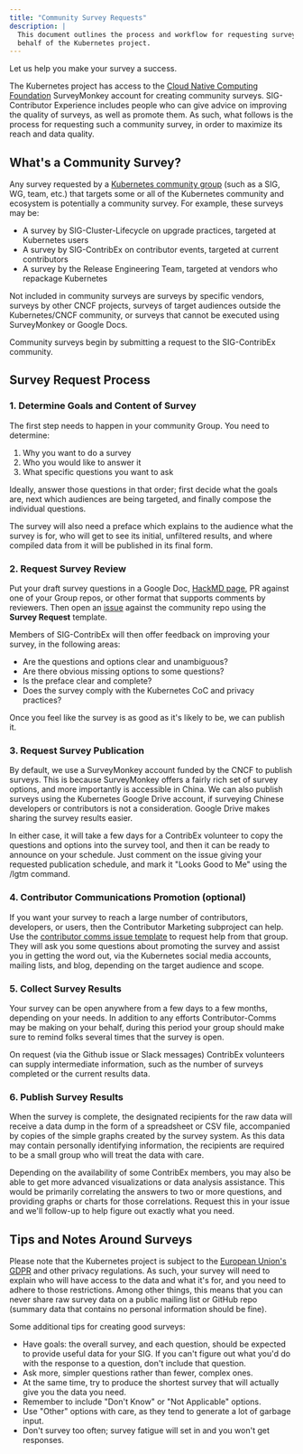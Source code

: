 ```yaml
---
title: "Community Survey Requests"
description: |
  This document outlines the process and workflow for requesting surveys on 
  behalf of the Kubernetes project.
---
```


Let us help you make your survey a success.

The Kubernetes project has access to the [Cloud Native Computing Foundation][]
SurveyMonkey account for creating community surveys. SIG-Contributor Experience
includes people who can give advice on improving the quality of surveys, as well
as promote them. As such, what follows is the process for requesting such a
community survey, in order to maximize its reach and data quality.

## What's a Community Survey?

Any survey requested by a [Kubernetes community group][] (such as a SIG, WG,
team, etc.) that targets some or all of the Kubernetes community and ecosystem
is potentially a community survey. For example, these surveys may be:

-   A survey by SIG-Cluster-Lifecycle on upgrade practices, targeted at
    Kubernetes users
-   A survey by SIG-ContribEx on contributor events, targeted at current
    contributors
-   A survey by the Release Engineering Team, targeted at vendors who repackage
    Kubernetes

Not included in community surveys are surveys by specific vendors, surveys by
other CNCF projects, surveys of target audiences outside the Kubernetes/CNCF
community, or surveys that cannot be executed using SurveyMonkey or Google Docs.

Community surveys begin by submitting a request to the SIG-ContribEx community.

## Survey Request Process

### 1. Determine Goals and Content of Survey

The first step needs to happen in your community Group. You need to determine:

1.  Why you want to do a survey
1.  Who you would like to answer it
1.  What specific questions you want to ask

Ideally, answer those questions in that order; first decide what the goals are,
next which audiences are being targeted, and finally compose the individual
questions.

The survey will also need a preface which explains to the audience what the
survey is for, who will get to see its initial, unfiltered results, and where
compiled data from it will be published in its final form.

### 2. Request Survey Review

Put your draft survey questions in a Google Doc, [HackMD page][], PR against one
of your Group repos, or other format that supports comments by reviewers. Then
open an [issue][] against the community repo using the **Survey Request**
template.

Members of SIG-ContribEx will then offer feedback on improving your survey, in
the following areas:

-   Are the questions and options clear and unambiguous?
-   Are there obvious missing options to some questions?
-   Is the preface clear and complete?
-   Does the survey comply with the Kubernetes CoC and privacy practices?

Once you feel like the survey is as good as it's likely to be, we can publish
it.

### 3. Request Survey Publication

By default, we use a SurveyMonkey account funded by the CNCF to publish surveys.
This is because SurveyMonkey offers a fairly rich set of survey options, and
more importantly is accessible in China. We can also publish surveys using the
Kubernetes Google Drive account, if surveying Chinese developers or contributors
is not a consideration. Google Drive makes sharing the survey results easier.

In either case, it will take a few days for a ContribEx volunteer to copy the
questions and options into the survey tool, and then it can be ready to announce
on your schedule. Just comment on the issue giving your requested publication
schedule, and mark it "Looks Good to Me" using the /lgtm command.

### 4. Contributor Communications Promotion (optional)

If you want your survey to reach a large number of contributors, developers, or
users, then the Contributor Marketing subproject can help. Use the 
[contributor comms issue template][] to request help from that group. They will
ask you some questions about promoting the survey and assist you in getting the
word out, via the Kubernetes social media accounts, mailing lists, and blog,
depending on the target audience and scope.

### 5. Collect Survey Results

Your survey can be open anywhere from a few days to a few months, depending on
your needs. In addition to any efforts Contributor-Comms may be making on your
behalf, during this period your group should make sure to remind folks several
times that the survey is open.

On request (via the Github issue or Slack messages) ContribEx volunteers can
supply intermediate information, such as the number of surveys completed or the
current results data.

### 6. Publish Survey Results

When the survey is complete, the designated recipients for the raw data will
receive a data dump in the form of a spreadsheet or CSV file, accompanied by
copies of the simple graphs created by the survey system. As this data may
contain personally identifying information, the recipients are required to be a
small group who will treat the data with care.

Depending on the availability of some ContribEx members, you may also be able to
get more advanced visualizations or data analysis assistance. This would be
primarily correlating the answers to two or more questions, and providing graphs
or charts for those correlations. Request this in your issue and we'll follow-up
to help figure out exactly what you need.

## Tips and Notes Around Surveys

Please note that the Kubernetes project is subject to the 
[European Union's GDPR][] and other privacy regulations. As such, your survey
will need to explain who will have access to the data and what it's for, and you
need to adhere to those restrictions. Among other things, this means that you
can never share raw survey data on a public mailing list or GitHub repo (summary
data that contains no personal information should be fine).

Some additional tips for creating good surveys:

-   Have goals: the overall survey, and each question, should be expected to
    provide useful data for your SIG. If you can't figure out what you'd do
    with the response to a question, don't include that question.
-   Ask more, simpler questions rather than fewer, complex ones.
-   At the same time, try to produce the shortest survey that will actually give
    you the data you need.
-   Remember to include "Don't Know" or "Not Applicable" options.
-   Use "Other" options with care, as they tend to generate a lot of garbage
    input.
-   Don't survey too often; survey fatigue will set in and you won't get
    responses.

  [Cloud Native Computing Foundation]: https://www.cncf.io/
  [Kubernetes community group]: /sig-list.md
  [HackMD page]: https://hackmd.io/?nav=overview
  [issue]: https://github.com/kubernetes/community/issues
  [contributor comms issue template]: https://github.com/kubernetes/community/issues/new/choose
  [European Union's GDPR]: https://gdpr-info.eu/
